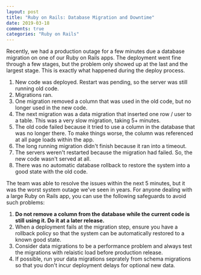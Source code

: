 ```yaml
---
layout: post
title: "Ruby on Rails: Database Migration and Downtime"
date: 2019-03-18
comments: true
categories: "Ruby on Rails"
---
```


Recently, we had a production outage for a few minutes due a database
migration on one of our Ruby on Rails apps. The deployment went fine
through a few
stages, but the problem only showed up at the last and the largest
stage. This is exactly what happened during the deploy process.

1. New code was deployed. Restart was pending, so the server was still
running old code.
2. Migrations ran.
3. One migration removed a column that was used in the old code, but no
longer used in the new code.
4. The next migration was a data migration that inserted one row / user
to a table. This was a very slow migration, taking 5+ minutes.
5. The old code failed because it tried to use a column in the database
that was no longer there. To make things worse, the column was
referenced at all page loads within the app.
6. The long running migration didn't finish because it ran into a
timeout.
7. The servers weren't restarted because the migration had failed. So,
the new code wasn't served at all.
8. There was no automatic database rollback to restore the system into a good
state with the old code.

The team was able to resolve the issues within the next 5 minutes, but
it was the worst system outage we've seen in years. For anyone dealing
with a large Ruby on Rails app, you can use the following
safeguards to avoid such problems:

1. __Do not remove a column from the database while the current code is
still using it. Do it at a later release.__
2. When a deployment fails at the migration step, ensure you have a
rollback policy so that the system can be automatically restored to a
known good state.
3. Consider data migrations to be a performance problem and always test
the migrations with relaistic load before production release.
4. If possible, run your data migrations seprately from schema
migrations so that you don't incur deployment delays for optional new
data.


